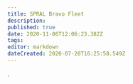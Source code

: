 ```yaml
---
title: SPRAL Bravo Fleet
description: 
published: true
date: 2020-11-06T12:06:23.382Z
tags: 
editor: markdown
dateCreated: 2020-07-20T16:25:58.549Z
---
```


.